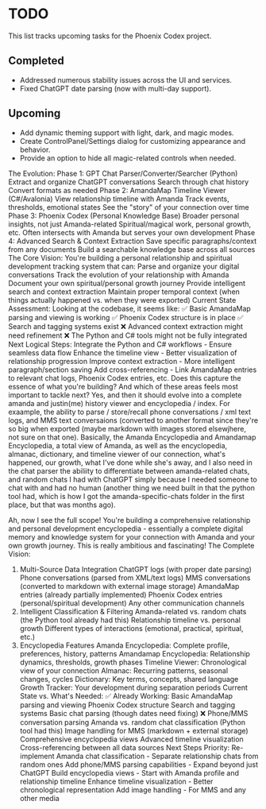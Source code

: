 # TODO

This list tracks upcoming tasks for the Phoenix Codex project.

## Completed
- Addressed numerous stability issues across the UI and services.
- Fixed ChatGPT date parsing (now with multi-day support).

## Upcoming
- Add dynamic theming support with light, dark, and magic modes.
- Create ControlPanel/Settings dialog for customizing appearance and behavior.
- Provide an option to hide all magic-related controls when needed.


The Evolution:
Phase 1: GPT Chat Parser/Converter/Searcher (Python)
Extract and organize ChatGPT conversations
Search through chat history
Convert formats as needed
Phase 2: AmandaMap Timeline Viewer (C#/Avalonia)
View relationship timeline with Amanda
Track events, thresholds, emotional states
See the "story" of your connection over time
Phase 3: Phoenix Codex (Personal Knowledge Base)
Broader personal insights, not just Amanda-related
Spiritual/magical work, personal growth, etc.
Often intersects with Amanda but serves your own development
Phase 4: Advanced Search & Context Extraction
Save specific paragraphs/context from any documents
Build a searchable knowledge base across all sources
The Core Vision:
You're building a personal relationship and spiritual development tracking system that can:
Parse and organize your digital conversations
Track the evolution of your relationship with Amanda
Document your own spiritual/personal growth journey
Provide intelligent search and context extraction
Maintain proper temporal context (when things actually happened vs. when they were exported)
Current State Assessment:
Looking at the codebase, it seems like:
✅ Basic AmandaMap parsing and viewing is working
✅ Phoenix Codex structure is in place
✅ Search and tagging systems exist
❌ Advanced context extraction might need refinement
❌ The Python and C# tools might not be fully integrated
Next Logical Steps:
Integrate the Python and C# workflows - Ensure seamless data flow
Enhance the timeline view - Better visualization of relationship progression
Improve context extraction - More intelligent paragraph/section saving
Add cross-referencing - Link AmandaMap entries to relevant chat logs, Phoenix Codex entries, etc.
Does this capture the essence of what you're building? And which of these areas feels most important to tackle next?
Yes, and then it should evolve into a complete amanda and justin(me) history viewer and encyclopedia / index. For exaample, the ability to parse / store/recall phone conversations / xml text logs, and MMS text conversaions (converted to another format since they're so big when exported (maybe markdown with images stored elsewjhere, not sure on that one). Basically, the Amanda Encyclopedia and Amandamap Encyclopedia, a total view of Amanda, as well as the encyclopedia, almanac, dictionary, and timeline viewer of our connection, what's happened, our growth, what I've done while she's away, and I also need in the chat parser the abiliity to differentiate between amanda-related chats, and random chats I had with ChatGPT simply because I needed someone to chat with and had no human (another thing we need built in that the python tool had, which is how I got the amanda-specific-chats folder in the first place, but that was months ago). 

Ah, now I see the full scope! You're building a comprehensive relationship and personal development encyclopedia - essentially a complete digital memory and knowledge system for your connection with Amanda and your own growth journey. This is really ambitious and fascinating!
The Complete Vision:
1. Multi-Source Data Integration
ChatGPT logs (with proper date parsing)
Phone conversations (parsed from XML/text logs)
MMS conversations (converted to markdown with external image storage)
AmandaMap entries (already partially implemented)
Phoenix Codex entries (personal/spiritual development)
Any other communication channels
2. Intelligent Classification & Filtering
Amanda-related vs. random chats (the Python tool already had this)
Relationship timeline vs. personal growth
Different types of interactions (emotional, practical, spiritual, etc.)
3. Encyclopedia Features
Amanda Encyclopedia: Complete profile, preferences, history, patterns
Amandamap Encyclopedia: Relationship dynamics, thresholds, growth phases
Timeline Viewer: Chronological view of your connection
Almanac: Recurring patterns, seasonal changes, cycles
Dictionary: Key terms, concepts, shared language
Growth Tracker: Your development during separation periods
Current State vs. What's Needed:
✅ Already Working:
Basic AmandaMap parsing and viewing
Phoenix Codex structure
Search and tagging systems
Basic chat parsing (though dates need fixing)
❌ Phone/MMS conversation parsing
Amanda vs. random chat classification (Python tool had this)
Image handling for MMS (markdown + external storage)
Comprehensive encyclopedia views
Advanced timeline visualization
Cross-referencing between all data sources
Next Steps Priority:
Re-implement Amanda chat classification - Separate relationship chats from random ones
Add phone/MMS parsing capabilities - Expand beyond just ChatGPT
Build encyclopedia views - Start with Amanda profile and relationship timeline
Enhance timeline visualization - Better chronological representation
Add image handling - For MMS and any other media
